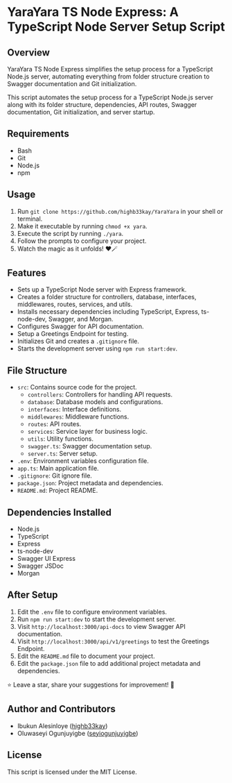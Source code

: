 # YaraYara TS Node Express: A TypeScript Node Server Setup Script

## Overview

YaraYara TS Node Express simplifies the setup process for a TypeScript Node.js server, automating everything from folder structure creation to Swagger documentation and Git initialization.

This script automates the setup process for a TypeScript Node.js server along with its folder structure, dependencies, API routes, Swagger documentation, Git initialization, and server startup.

## Requirements

- Bash
- Git
- Node.js
- npm

## Usage

1. Run `git clone https://github.com/highb33kay/YaraYara` in your shell or terminal.
2. Make it executable by running `chmod +x yara`.
3. Execute the script by running `./yara`.
4. Follow the prompts to configure your project.
5. Watch the magic as it unfolds! ❤️🪄

## Features

- Sets up a TypeScript Node server with Express framework.
- Creates a folder structure for controllers, database, interfaces, middlewares, routes, services, and utils.
- Installs necessary dependencies including TypeScript, Express, ts-node-dev, Swagger, and Morgan.
- Configures Swagger for API documentation.
- Setup a Greetings Endpoint for testing.
- Initializes Git and creates a `.gitignore` file.
- Starts the development server using `npm run start:dev`.

## File Structure

- `src`: Contains source code for the project.
  - `controllers`: Controllers for handling API requests.
  - `database`: Database models and configurations.
  - `interfaces`: Interface definitions.
  - `middlewares`: Middleware functions.
  - `routes`: API routes.
  - `services`: Service layer for business logic.
  - `utils`: Utility functions.
  - `swagger.ts`: Swagger documentation setup.
  - `server.ts`: Server setup.
- `.env`: Environment variables configuration file.
- `app.ts`: Main application file.
- `.gitignore`: Git ignore file.
- `package.json`: Project metadata and dependencies.
- `README.md`: Project README.

## Dependencies Installed

- Node.js
- TypeScript
- Express
- ts-node-dev
- Swagger UI Express
- Swagger JSDoc
- Morgan

## After Setup

1. Edit the `.env` file to configure environment variables.
2. Run `npm run start:dev` to start the development server.
3. Visit `http://localhost:3000/api-docs` to view Swagger API documentation.
4. Visit `http://localhost:3000/api/v1/greetings` to test the Greetings Endpoint.
5. Edit the `README.md` file to document your project.
6. Edit the `package.json` file to add additional project metadata and dependencies.

:star: Leave a star, share your suggestions for improvement! :rocket:

## Author and Contributors

- Ibukun Alesinloye ([highb33kay](https://github.com/highb33kay/))
- Oluwaseyi Ogunjuyigbe ([seyiogunjuyigbe](https://github.com/seyiogunjuyigbe/))

## License

This script is licensed under the MIT License.
